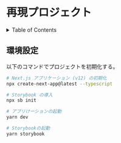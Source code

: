 # 再現プロジェクト

<!-- START doctoc generated TOC please keep comment here to allow auto update -->
<!-- DON'T EDIT THIS SECTION, INSTEAD RE-RUN doctoc TO UPDATE -->
<details>
<summary>Table of Contents</summary>

- [環境設定](#%E7%92%B0%E5%A2%83%E8%A8%AD%E5%AE%9A)

</details>
<!-- END doctoc generated TOC please keep comment here to allow auto update -->

## 環境設定

以下のコマンドでプロジェクトを初期化する。

```bash
# Next.js アプリケーション (v12) の初期化
npx create-next-app@latest --typescript

# Storybook の導入
npx sb init

# アプリけーションの起動
yarn dev

# Storybookの起動
yarn storybook
```
